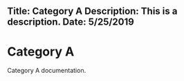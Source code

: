 Title: Category A
Description: This is a description.
Date: 5/25/2019
---
# Category A

Category A documentation.
